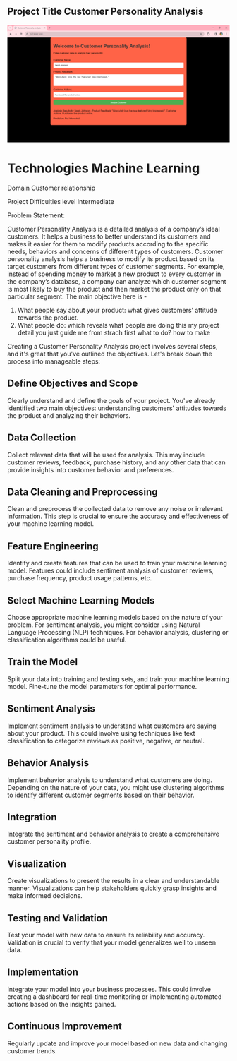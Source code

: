## Project Title Customer Personality Analysis
![Alt text](https://github.com/vinay250/Customerpersonlityanalysis/blob/main/img/Screenshot%20(286).png)
# Technologies Machine Learning
Domain Customer relationship

Project Difficulties level Intermediate

Problem Statement:

Customer Personality Analysis is a detailed analysis of a company’s ideal customers. It
helps a business to better understand its customers and makes it easier for them to
modify products according to the specific needs, behaviors and concerns of different
types of customers.
Customer personality analysis helps a business to modify its product based on its target
customers from different types of customer segments. For example, instead of spending
money to market a new product to every customer in the company’s database, a
company can analyze which customer segment is most likely to buy the product and then
market the product only on that particular segment.
The main objective here is -
1. What people say about your product: what gives customers’ attitude towards the
product.
2. What people do: which reveals what people are doing  this my project detail you just guide me from strach first what to do? how to make

Creating a Customer Personality Analysis project involves several steps, and it's great that you've outlined the objectives. Let's break down the process into manageable steps:

## Define Objectives and Scope
Clearly understand and define the goals of your project. You've already identified two main objectives: understanding customers' attitudes towards the product and analyzing their behaviors.

## Data Collection
Collect relevant data that will be used for analysis. This may include customer reviews, feedback, purchase history, and any other data that can provide insights into customer behavior and preferences.

## Data Cleaning and Preprocessing
Clean and preprocess the collected data to remove any noise or irrelevant information. This step is crucial to ensure the accuracy and effectiveness of your machine learning model.

## Feature Engineering
Identify and create features that can be used to train your machine learning model. Features could include sentiment analysis of customer reviews, purchase frequency, product usage patterns, etc.

## Select Machine Learning Models
Choose appropriate machine learning models based on the nature of your problem. For sentiment analysis, you might consider using Natural Language Processing (NLP) techniques. For behavior analysis, clustering or classification algorithms could be useful.

## Train the Model
Split your data into training and testing sets, and train your machine learning model. Fine-tune the model parameters for optimal performance.

## Sentiment Analysis
Implement sentiment analysis to understand what customers are saying about your product. This could involve using techniques like text classification to categorize reviews as positive, negative, or neutral.

## Behavior Analysis
Implement behavior analysis to understand what customers are doing. Depending on the nature of your data, you might use clustering algorithms to identify different customer segments based on their behavior.

## Integration
Integrate the sentiment and behavior analysis to create a comprehensive customer personality profile.

## Visualization
Create visualizations to present the results in a clear and understandable manner. Visualizations can help stakeholders quickly grasp insights and make informed decisions.

## Testing and Validation
Test your model with new data to ensure its reliability and accuracy. Validation is crucial to verify that your model generalizes well to unseen data.

## Implementation
Integrate your model into your business processes. This could involve creating a dashboard for real-time monitoring or implementing automated actions based on the insights gained.

## Continuous Improvement
Regularly update and improve your model based on new data and changing customer trends.